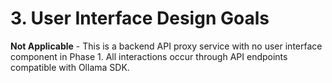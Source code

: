 # 3. User Interface Design Goals
**Not Applicable** - This is a backend API proxy service with no user interface component in Phase 1. All interactions occur through API endpoints compatible with Ollama SDK.
